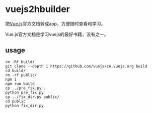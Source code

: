 # vuejs2hbuilder

把[Vue.js](http://cn.vuejs.org)官方文档转成app，方便随时查看和学习。

Vue.js官方文档是学习vuejs的最好书籍，没有之一。

## usage

```
rm -Rf build/
git clone --depth 1 https://github.com/vuejs/cn.vuejs.org build
cd build/
rm -rf public/
npm i
npm run build
cp ../pre_fix.py .
python pre_fix.py
cp ../fix_dir.py public/
cd public
python fix_dir.py
```